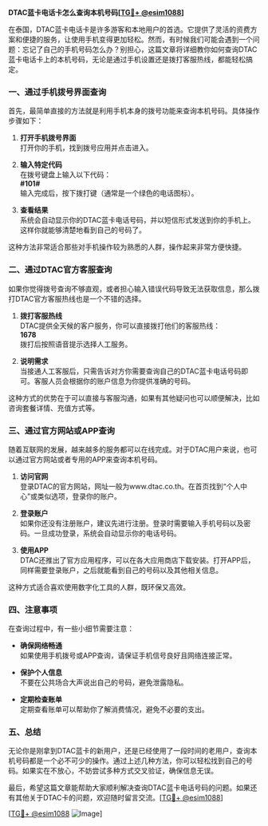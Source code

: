 **DTAC蓝卡电话卡怎么查询本机号码[[TG💪+ @esim1088](https://t.me/s/esim1088)]**

在泰国，DTAC蓝卡电话卡是许多游客和本地用户的首选。它提供了灵活的资费方案和便捷的服务，让使用手机变得更加轻松。然而，有时候我们可能会遇到一个问题：忘记了自己的手机号码怎么办？别担心，这篇文章将详细教你如何查询DTAC蓝卡电话卡上的本机号码，无论是通过手机设置还是拨打客服热线，都能轻松搞定。

### 一、通过手机拨号界面查询

首先，最简单直接的方法就是利用手机本身的拨号功能来查询本机号码。具体操作步骤如下：

1. **打开手机拨号界面**  
   打开你的手机，找到拨号应用并点击进入。

2. **输入特定代码**  
   在拨号键盘上输入以下代码：  
   **#101#**  
   输入完成后，按下拨打键（通常是一个绿色的电话图标）。

3. **查看结果**  
   系统会自动显示你的DTAC蓝卡电话号码，并以短信形式发送到你的手机上。这样你就能够清楚地看到自己的号码了。

这种方法非常适合那些对手机操作较为熟悉的人群，操作起来非常方便快捷。

### 二、通过DTAC官方客服查询

如果你觉得拨号查询不够直观，或者担心输入错误代码导致无法获取信息，那么拨打DTAC官方客服热线也是一个不错的选择。

1. **拨打客服热线**  
   DTAC提供全天候的客户服务，你可以直接拨打他们的客服热线：  
   **1678**  
   拨打后按照语音提示选择人工服务。

2. **说明需求**  
   当接通人工客服后，只需告诉对方你需要查询自己的DTAC蓝卡电话号码即可。客服人员会根据你的账户信息为你提供准确的号码。

这种方式的优势在于可以直接与客服沟通，如果有其他疑问也可以顺便解决，比如咨询套餐详情、充值方式等。

### 三、通过官方网站或APP查询

随着互联网的发展，越来越多的服务都可以在线完成。对于DTAC用户来说，也可以通过官方网站或者专用的APP来查询本机号码。

1. **访问官网**  
   登录DTAC的官方网站，网址一般为www.dtac.co.th。在首页找到“个人中心”或类似选项，登录你的账户。

2. **登录账户**  
   如果你还没有注册账户，建议先进行注册。登录时需要输入手机号码以及密码。一旦成功登录，系统会自动显示你的电话号码。

3. **使用APP**  
   DTAC还推出了官方应用程序，可以在各大应用商店下载安装。打开APP后，同样需要登录账户，之后就能看到自己的号码以及其他相关信息。

这种方式适合喜欢使用数字化工具的人群，既环保又高效。

### 四、注意事项

在查询过程中，有一些小细节需要注意：

- **确保网络畅通**  
  如果使用手机拨号或APP查询，请保证手机信号良好且网络连接正常。
  
- **保护个人信息**  
  不要在公共场合大声说出自己的号码，避免泄露隐私。

- **定期检查账单**  
  定期查看账单可以帮助你了解消费情况，避免不必要的支出。

### 五、总结

无论你是刚拿到DTAC蓝卡的新用户，还是已经使用了一段时间的老用户，查询本机号码都是一个必不可少的操作。通过上述几种方法，你可以轻松找到自己的号码。如果实在不放心，不妨尝试多种方式交叉验证，确保信息无误。

最后，希望这篇文章能帮助大家顺利解决查询DTAC蓝卡电话号码的问题。如果还有其他关于DTAC卡的问题，欢迎随时留言交流。[[TG💪+ @esim1088](https://t.me/s/esim1088)] 

[[TG💪+ @esim1088](https://t.me/s/esim1088) ![Image](https://i.postimg.cc/4NQfJmqS/Snipaste-2025-05-13-00-14-12.png)]